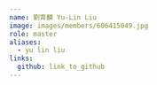 ```yaml
---
name: 劉育麟 Yu-Lin Liu 
image: images/members/606415049.jpg 
role: master
aliases:
  - yu lin liu
links:
  github: link_to_github 
---
```

